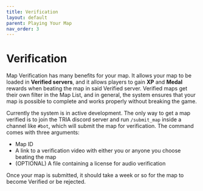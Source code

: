 ```yaml
---
title: Verification
layout: default
parent: Playing Your Map
nav_order: 3
---
```

# Verification
Map Verification has many benefits for your map. It allows your map to be loaded in **Verified servers**, and it allows players to gain **XP** and **Medal** rewards when beating the map in said Verified server. Verified maps get their own filter in the Map List, and in general, the system ensures that your map is possible to complete and works properly without breaking the game.

Currently the system is in active development. The only way to get a map verified is to join the TRIA discord server and run `/submit_map` inside a channel like `#bot`, which will submit the map for verification. The command comes with three arguments:

- Map ID 
- A link to a verification video with either you or anyone you choose beating the map
- (OPTIONAL) A file containing a license for audio verification

Once your map is submitted, it should take a week or so for the map to become Verified or be rejected.